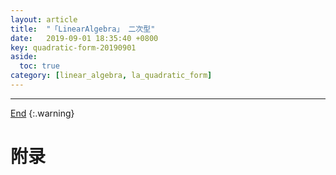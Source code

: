 ```yaml
---
layout: article
title:  "「LinearAlgebra」 二次型"
date:   2019-09-01 18:35:40 +0800
key: quadratic-form-20190901
aside:
  toc: true
category: [linear_algebra, la_quadratic_form]
---
```

<span id='head'></span>

<!--more-->



-------------------  
[End](#head)
{:.warning}  


# 附录

